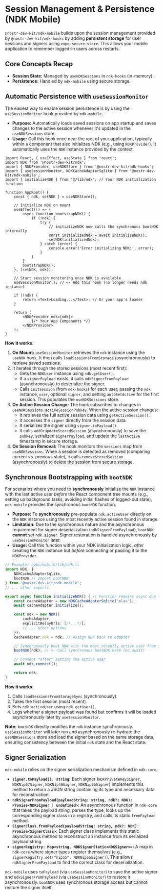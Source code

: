 # Session Management & Persistence (NDK Mobile)

`@nostr-dev-kit/ndk-mobile` builds upon the session management provided by `@nostr-dev-kit/ndk-hooks` by adding **persistent storage** for user sessions and signers using `expo-secure-store`. This allows your mobile application to remember logged-in users across restarts.

## Core Concepts Recap

*   **Session State:** Managed by `useNDKSessions` in `ndk-hooks` (in-memory).
*   **Persistence:** Handled by `ndk-mobile` using secure storage.

## Automatic Persistence with `useSessionMonitor`

The easiest way to enable session persistence is by using the `useSessionMonitor` hook provided by `ndk-mobile`.

*   **Purpose:** Automatically loads saved sessions on app startup and saves changes to the active session whenever it's updated in the `useNDKSessions` store.
*   **Usage:** Call this hook once near the root of your application, typically within a component that also initializes NDK (e.g., using `NDKProvider`). It automatically uses the `NDK` instance provided by the context.

```tsx
import React, { useEffect, useState } from 'react';
import NDK from '@nostr-dev-kit/ndk';
import { NDKProvider, useNDKStore } from '@nostr-dev-kit/ndk-hooks';
import { useSessionMonitor, NDKCacheAdapterSqlite } from '@nostr-dev-kit/ndk-mobile';
import { initializeNDK } from '@/lib/ndk'; // Your NDK initialization function

function AppRoot() {
    const { ndk, setNDK } = useNDKStore();

    // Initialize NDK on mount
    useEffect(() => {
        async function bootstrapNDK() {
            if (!ndk) {
                try {
                    // initializeNDK now calls the synchronous bootNDK internally
                    const initializedNdk = await initializeNDK();
                    setNDK(initializedNdk);
                } catch (error) {
                    console.error('Error initializing NDK:', error);
                }
            }
        }
        bootstrapNDK();
    }, [setNDK, ndk]);

    // Start session monitoring once NDK is available
    useSessionMonitor(); // <- Add this hook (no longer needs ndk instance)

    if (!ndk) {
        return <Text>Loading...</Text>; // Or your app's loader
    }

    return (
        <NDKProvider ndk={ndk}>
            {/* Your App Components */}
        </NDKProvider>
    );
}
```

**How it works:**

1.  **On Mount:** `useSessionMonitor` retrieves the `ndk` instance using the `useNDK` hook. It then calls `loadSessionsFromStorage` (asynchronously) to retrieve saved sessions.
2.  It iterates through the stored sessions (most recent first):
    *   Gets the `NDKUser` instance using `ndk.getUser()`.
    *   If a `signerPayload` exists, it calls `ndkSignerFromPayload` (asynchronously) to deserialize the signer.
    *   Calls `initSession` (from `ndk-hooks`) for each user, passing the `ndk` instance, `user`, optional `signer`, and setting `autoSetActive` for the first session. This populates the `useNDKSessions` store.
3.  **On Active Session Change:** The hook subscribes to changes in `useNDKSessions.activeSessionPubkey`. When the active session changes:
    *   It retrieves the full active session data using `getActiveSession()`.
    *   It accesses the `signer` directly from the session data.
    *   It serializes the signer using `signer.toPayload()`.
    *   It calls `addOrUpdateStoredSession` (asynchronously) to save the `pubkey`, serialized `signerPayload`, and update the `lastActive` timestamp in secure storage.
4.  **On Session Removal:** The hook monitors the `sessions` map from `useNDKSessions`. When a session is detected as removed (comparing current vs. previous state), it calls `removeStoredSession` (asynchronously) to delete the session from secure storage.

## Synchronous Bootstrapping with `bootNDK`

For scenarios where you need to **synchronously** initialize the `NDK` instance with the last active user *before* the React component tree mounts (e.g., setting up background tasks, avoiding initial flashes of logged-out state), `ndk-mobile` provides the synchronous `bootNDK` function.

*   **Purpose:** To **synchronously** pre-populate `ndk.activeUser` directly on the `NDK` instance using the most recently active session found in storage.
*   **Limitation:** Due to the synchronous nature and the asynchronous requirement for signer deserialization (`ndkSignerFromPayload`), `bootNDK` **cannot** set `ndk.signer`. Signer restoration is handled asynchronously by `useSessionMonitor` later.
*   **Usage:** Call this function within your NDK initialization logic, *after* creating the `NDK` instance but *before* connecting or passing it to the `NDKProvider`.

```typescript
// Example: apps/mobile/lib/ndk.ts
import NDK, {
    NDKCacheAdapterSqlite,
    bootNDK // Import bootNDK
} from '@nostr-dev-kit/ndk-mobile';
// ... other imports

export async function initializeNDK() { // Function remains async due to connect()
    const cacheAdapter = new NDKCacheAdapterSqlite('olas');
    await cacheAdapter.initialize();

    const ndk = new NDK({
        cacheAdapter,
        explicitRelayUrls: [/*...*/],
        // ... other options
    });
    cacheAdapter.ndk = ndk; // Assign NDK back to adapter

    // Synchronously boot NDK with the most recently active user from storage
    bootNDK(ndk); // <- Call synchronous bootNDK here (no await)

    // Connect *after* setting the active user
    await ndk.connect();

    return ndk;
}
```

**How it works:**

1.  Calls `loadSessionsFromStorageSync` (synchronously).
2.  Takes the first session (most recent).
3.  Sets `ndk.activeUser` using `ndk.getUser()`.
4.  Logs whether a signer payload was found but confirms it will be loaded asynchronously later by `useSessionMonitor`.

**Note:** `bootNDK` directly modifies the `ndk` instance synchronously. `useSessionMonitor` will later run and asynchronously re-hydrate the `useNDKSessions` store and load the signer based on the same storage data, ensuring consistency between the initial `ndk` state and the React state.

## Signer Serialization

`ndk-mobile` relies on the signer serialization mechanism defined in `ndk-core`:

*   **`signer.toPayload(): string`:** Each signer (`NDKPrivateKeySigner`, `NDKNip07Signer`, `NDKNip46Signer`, `NDKNip55Signer`) implements this method to return a JSON string containing its type and necessary data for reconstruction.
*   **`ndkSignerFromPayload(payloadString: string, ndk?: NDK): Promise<NDKSigner | undefined>`:** An asynchronous function in `ndk-core` that takes the payload string, parses the type, looks up the corresponding signer class in a registry, and calls its static `fromPayload` method.
*   **`SignerClass.fromPayload(payloadString: string, ndk?: NDK): Promise<SignerClass>`:** Each signer class implements this static asynchronous method to reconstruct an instance from its serialized payload string.
*   **`signerRegistry: Map<string, NDKSignerStatic<NDKSigner>>`:** A map in `ndk-core` where signer types register themselves (e.g., `signerRegistry.set("nip55", NDKNip55Signer)`). This allows `ndkSignerFromPayload` to find the correct class for deserialization.

`ndk-mobile` uses `toPayload` (via `useSessionMonitor`) to save the active signer and `ndkSignerFromPayload` (via `useSessionMonitor`) to restore it asynchronously. `bootNDK` uses synchronous storage access but cannot restore the signer itself.

